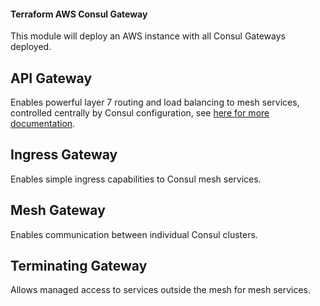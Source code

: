 #### Terraform AWS Consul Gateway 

This module will deploy an AWS instance with all Consul Gateways deployed.

## API Gateway
Enables powerful layer 7 routing and load balancing to mesh services, controlled centrally by Consul configuration, see [here for more documentation](https://developer.hashicorp.com/consul/docs/connect/config-entries/http-route).


## Ingress Gateway
Enables simple ingress capabilities to Consul mesh services. 

## Mesh Gateway
Enables communication between individual Consul clusters.

## Terminating Gateway
Allows managed access to services outside the mesh for mesh services. 

